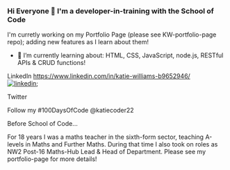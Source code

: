 ### Hi Everyone 👋 I'm a developer-in-training with the School of Code 
 I'm curretly working on my Portfolio Page (please see KW-portfolio-page repo); adding new features as I learn about them!

- 🌱 I’m currently learning about:
  HTML, CSS, JavaScript, node.js, RESTful APIs & CRUD functions!

LinkedIn https://www.linkedin.com/in/katie-williams-b9652946/
<br>
[![linkedin](https://github.com/Katie-W-22/Katie-W-22/assets/142401708/daa72bc4-c136-4b75-a7ca-683dc48b73a0)][1];

Twitter

Follow my #100DaysOfCode  @katiecoder22

Before School of Code...

For 18 years I was a maths teacher in the sixth-form sector, teaching A-levels in Maths and Further Maths.
During that time I also took on roles as NW2 Post-16 Maths-Hub Lead & Head of Department. Please see my portfolio-page for more details!

[1]:https://www.linkedin.com/in/katie-williams-b9652946;
<!--
**Katie-W-22/Katie-W-22** is a ✨ _special_ ✨ repository because its `README.md` (this file) appears on your GitHub profile.

Here are some ideas to get you started:

- 🔭 I’m currently working on ...
- 🌱 I’m currently learning ...
- 👯 I’m looking to collaborate on ...
- 🤔 I’m looking for help with ...
- 💬 Ask me about ...
- 📫 How to reach me: ...
- 😄 Pronouns: ...
- ⚡ Fun fact: ...
-->

